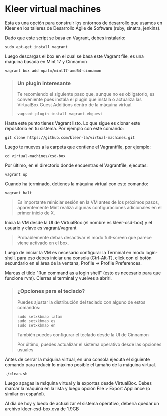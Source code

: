 # Kleer virtual machines

Esta es una opción para construir los entornos de desarrollo que usamos en
Kleer en los talleres de Desarrollo Ágile de Software (ruby, sinatra, jenkins).

Dado que este script se basa en Vagrant, debes instalarlo:

    sudo apt-get install vagrant

Luego descargas el box en el cual se basa este Vagrant file, es una máquina 
basada en Mint 17 y Cinnamon

    vagrant box add npalm/mint17-amd64-cinnamon


> ### Un plugin interesante
> 
> Te recomiendo el siguiente paso que, aunque no es obligatorio, es conveniente
> pues instala el plugin que instala o actualiza las VirtualBox Guest Additions
> dentro de la máquina virtual.
> 
>     vagrant plugin install vagrant-vbguest


Hasta este punto tienes Vagrant listo. Lo que sigue es clonar este repositorio 
en tu sistema. Por ejemplo con este comando:

    git clone https://github.com/kleer-la/virtual-machines.git

Luego te mueves a la carpeta que contiene el Vagrantfile, por ejemplo:

    cd virtual-machines/csd-box

Por último, en el directorio donde encuentras el Vagrantfile, ejecutas:

    vagrant up

Cuando ha terminado, detienes la máquina virtual con este comando:

    vagrant halt

> Es importante reiniciar sesión en la VM antes de los próximos pasos, aparentemente
> Mint realiza algunas configuraciones adicionales en el primer inicio de X.

Inicia la VM desde la UI de VirtualBox (el nombre es kleer-csd-box) y el usuario y clave 
es vagrant/vagrant

> Probablemente debas desactivar el modo full-screen que parece viene activado en el box.

Luego de iniciar la VM es necesario configurar la Terminal en modo login-shell,
para eso debes iniciar una consola (Ctrl-Alt-T), click con el botón secundario
en el área de la ventana, Profile -> Profile Preferences.

Marcas el tilde "Run command as a login shell" (esto es necesario para
que funcione rvm). Cierras el terminal y vuelves a abrirl.

> ### ¿Opciones para el teclado?
> Puedes ajustar la distribución del teclado con alguno de estos comandos:
> 
>     sudo setxkbmap latam
>     sudo setxkbmap es
>     sudo setxkbmap en
> 
> También puedes configurar el teclado desde la UI de Cinnamon
> 
> Por último, puedes actualizar el sistema operativo desde las opciones usuales

Antes de cerrar la máquina virtual, en una consola ejecuta el siguiente comando para
reducir lo máximo posible el tamaño de la máquina virtual.

    ./clean.sh

Luego apagas la máquina virtual y la exportas desde VirtualBox. Debes marcar la máquina
en la lista y luego opción File > Export Appliance (o similar en español).

Al dia de hoy y luedo de actualizar el sistema operativo, debería quedar un archivo
kleer-csd-box.ova de 1.9GB
 